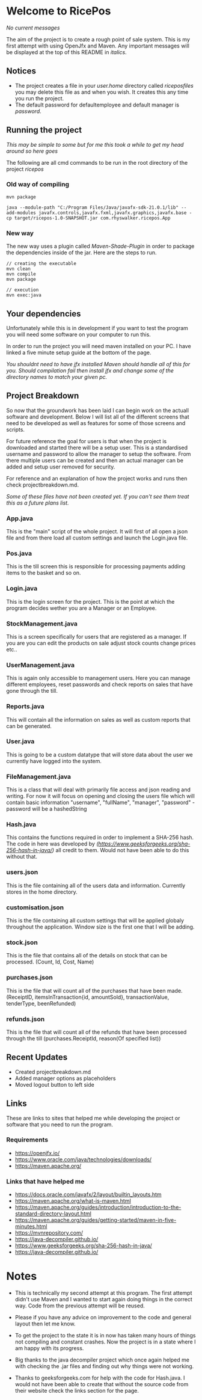 # Welcome to RicePos

*No current messages*

The aim of the project is to create a rough point of sale system. This is my first attempt with using OpenJfx and Maven. Any important messages will be displayed at the top of this README in *italics*.

## Notices
- The project creates a file in your *user.home* directory called *riceposfiles* you may delete this file as and when you wish. It creates this any time you run the project.
- The default password for defaultemployee and default manager is *password*.

## Running the project
*This may be simple to some but for me this took a while to get my head around so here goes*

The following are all cmd commands to be run in the root directory of the project *ricepos*

### Old way of compiling
```
mvn package

java --module-path "C:/Program Files/Java/javafx-sdk-21.0.1/lib" --add-modules javafx.controls,javafx.fxml,javafx.graphics,javafx.base -cp target/ricepos-1.0-SNAPSHOT.jar com.rhyswalker.ricepos.App
```
### New way
The new way uses a plugin called *Maven-Shade-Plugin* in order to package the dependencies inside of the jar. Here are the steps to run.
```
// creating the executable
mvn clean
mvn compile
mvn package

// execution
mvn exec:java
```

## Your dependencies
Unfortunately while this is in development if you want to test the program you will need some software on your computer to run this.

In order to run the project you will need maven installed on your PC. I have linked a five minute setup guide at the bottom of the page.

*You shouldnt need to have jfx installed Maven should handle all of this for you. Should compilation fail then install jfx and change some of the directory names to match your given pc.*

## Project Breakdown

So now that the groundwork has been laid I can begin work on the actuall software and development. Below I will list all of the different screens that need to be developed as well as features for some of those screens and scripts.

For future reference the goal for users is that when the project is downloaded and started there will be a setup user. This is a standardised username and password to allow the manager to setup the software. From there multiple users can be created and then an actual manager can be added and setup user removed for security.

For reference and an explanation of how the project works and runs then check projectbreakdown.md.

*Some of these files have not been created yet. If you can't see them treat this as a future plans list.*

### App.java
This is the "main" script of the whole project. It will first of all open a json file and from there load all custom settings and launch the Login.java file.

### Pos.java
This is the till screen this is responsible for processing payments adding items to the basket and so on.

### Login.java
This is the login screen for the project. This is the point at which the program decides wether you are a Manager or an Employee.

### StockManagement.java
This is a screen specifically for users that are registered as a manager. If you are you can edit the products on sale adjust stock counts change prices etc..

### UserManagement.java
This is again only accessible to management users. Here you can manage different employees, reset passwords and check reports on sales that have gone through the till.

### Reports.java
This will contain all the information on sales as well as custom reports that can be generated.

### User.java
This is going to be a custom datatype that will store data about the user we currently have logged into the system.

### FileManagement.java
This is a class that will deal with primarily file access and json reading and writing. For now it will focus on opening and closing the users file which will contain basic information "username", "fullName", "manager", "password" - password will be a hashedString

### Hash.java
This contains the functions required in order to implement a SHA-256 hash. The code in here was developed by *(https://www.geeksforgeeks.org/sha-256-hash-in-java/)* all credit to them. Would not have been able to do this without that.

### users.json
This is the file containing all of the users data and information. Currently stores in the home directory.

### customisation.json
This is the file containing all custom settings that will be applied globaly throughout the application. Window size is the first one that I will be adding.

### stock.json
This is the file that contains all of the details on stock that can be processed. (Count, Id, Cost, Name)

### purchases.json
This is the file that will count all of the purchases that have been made. (ReceiptID, itemsInTransaction{id, amountSold}, transactionValue, tenderType, beenRefunded)

### refunds.json
This is the file that will count all of the refunds that have been processed through the till (purchases.ReceiptId, reason(Of specified list))

## Recent Updates
- Created projectbreakdown.md
- Added manager options as placeholders
- Moved logout button to left side

## Links
These are links to sites that helped me while developing the project or software that you need to run the program.

### Requirements
- https://openjfx.io/
- https://www.oracle.com/java/technologies/downloads/
- https://maven.apache.org/

### Links that have helped me
- https://docs.oracle.com/javafx/2/layout/builtin_layouts.htm
- https://maven.apache.org/what-is-maven.html
- https://maven.apache.org/guides/introduction/introduction-to-the-standard-directory-layout.html
- https://maven.apache.org/guides/getting-started/maven-in-five-minutes.html
- https://mvnrepository.com/
- https://java-decompiler.github.io/
- https://www.geeksforgeeks.org/sha-256-hash-in-java/
- https://java-decompiler.github.io/


# Notes

- This is technically my second attempt at this program. The first attempt didn't use Maven and I wanted to start again doing things in the correct way. Code from the previous attempt will be reused.

- Please if you have any advice on improvement to the code and general layout then let me know.

- To get the project to the state it is in now has taken many hours of things not compiling and constant crashes. Now the project is in a state where I am happy with its progress.

- Big thanks to the java decompiler project which once again helped me with checking the .jar files and finding out why things were not working.

- Thanks to geeksforgeeks.com for help with the code for Hash.java. I would not have been able to create that without the source code from their website check the links section for the page.